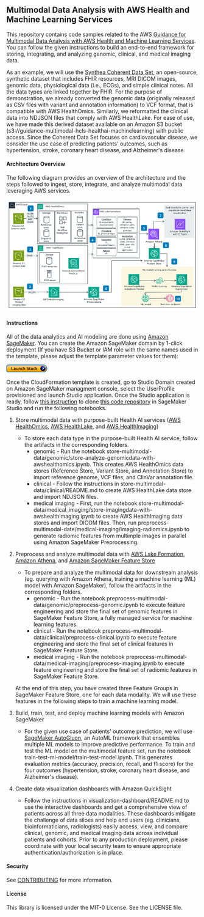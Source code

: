 ## Multimodal Data Analysis with AWS Health and Machine Learning Services

This repository contains code samples related to the AWS [Guidance for Multimodal Data Analysis with AWS Health and Machine Learning Services](https://aws.amazon.com/solutions/guidance/multi-modal-data-analysis-with-aws-health-and-ml-services/). You can follow the given instructions to build an end-to-end framework for storing, integrating, and analyzing genomic, clinical, and medical imaging data. 

As an example, we will use the [Synthea Coherent Data Set](https://registry.opendata.aws/synthea-coherent-data/), an open-source, synthetic dataset that includes FHIR resources, MRI DICOM images, genomic data, physiological data (i.e., ECGs), and simple clinical notes. All the data types are linked together by FHIR. For the purpose of demonstration, we already converted the genomic data (originally released as CSV files with variant and annotation information) to VCF format, that is compatible with AWS HealthOmics. Similarly, we reformatted the clinical data into NDJSON files that comply with AWS HealthLake. For ease of use, we have made this derived dataset available on an Amazon S3 bucket (s3://guidance-multimodal-hcls-healthai-machinelearning) with public access. Since the Coherent Data Set focuses on cardiovascular disease, we consider the use case of predicting patients' outcomes, such as hypertension, stroke, coronary heart disease, and Alzheimer's disease. 


#### Architecture Overview 

The following diagram provides an overview of the architecture and the steps followed to ingest, store, integrate, and analyze multimodal data leveraging AWS services. 

![Figure 1: Architecture for multimodal data analysis with purpose-built Health AI and machine learning services on AWS](./architecture/architecture-diagram.png)

#### Instructions 

All of the data analytics and AI modeling are done using [Amazon SageMaker](https://aws.amazon.com/sagemaker/). You can create the Amazon SageMaker domain by 1-click deployment (If you have S3 Bucket or IAM role with the same names used in the template, please adjust the template parameter values for them):

[![deployment](architecture/LaunchStack.jpg)](https://console.aws.amazon.com/cloudformation/home?region=us-east-1#/stacks/create/template?stackName=sagemakerstack&templateURL=https://aws-opendata-demo.s3.amazonaws.com/sagemaker_template.yaml)  

Once the CloudFormation template is created, go to Studio Domain created on Amazon SageMaker managment console, select the UserProfile provisioned and launch Studio application. Once the Studio application is ready, follow [this instruction](https://docs.aws.amazon.com/sagemaker/latest/dg/studio-tasks-git.html) to clone [this code repository](https://github.com/aws-solutions-library-samples/guidance-for-multimodal-hcls-data-analysis-with-omics-healthlake-imaging-and-sagemaker-on-aws.git) in SageMaker Studio and run the following notebooks.

1. Store multimodal data with purpose-built Health AI services ([AWS HealthOmics](https://aws.amazon.com/omics/), [AWS HealthLake](https://aws.amazon.com/healthlake/), and [AWS HealthImaging](https://aws.amazon.com/healthlake/imaging/))
    * To store each data type in the purpose-built Health AI service, follow the artifacts in the corresponding folders. 
        * genomic - Run the notebook store-multimodal-data/genomic/store-analyze-genomicdata-with-awshealthomics.ipynb. This creates AWS HealthOmics data stores (Reference Store, Variant Store, and Annotation Store) to import reference genome, VCF files, and ClinVar annotation file. 
        * clinical - Follow the instructions in store-multimodal-data/clinical/README.md to create AWS HealthLake data store and import NDJSON files. 
        * medical imaging - First, run the notebook store-multimodal-data/medical_imaging/store-imagingdata-with-awshealthimaging.ipynb to create AWS HealthImaging data stores and import DICOM files. Then, run preprocess-multimodal-date/medical-imaging/imaging-radiomics.ipynb to generate radiomic features from multimple images in parallel using Amazon SageMaker Preprocessing. 

2. Preprocess and analyze multimodal data with [AWS Lake Formation](https://aws.amazon.com/lake-formation/), [Amazon Athena](https://aws.amazon.com/athena/), and [Amazon SageMaker Feature Store](https://aws.amazon.com/sagemaker/feature-store/?sagemaker-data-wrangler-whats-new.sort-by=item.additionalFields.postDateTime&sagemaker-data-wrangler-whats-new.sort-order=desc)
    * To prepare and analyze the multimodal data for downstream analysis (eg. querying with Amazon Athena, training a machine learning (ML) model with Amazon SageMaker), follow the artifacts in the corresponding folders.
        * genomic - Run the notebook preprocess-multimodal-data/genomic/preprocess-genomic.ipynb to execute feature engineering and store the final set of genomic features in SageMaker Feature Store, a fully managed service for machine learning features. 
        * clinical - Run the notebook preprocess-multimodal-data/clinical/preprocess-clinical.ipynb to execute feature engineering and store the final set of clinical features in SageMaker Feature Store. 
        * medical imaging - Run the notebook preprocess-multimodal-data/medical-imaging/preprocess-imaging.ipynb to execute feature engineering and store the final set of radiomic features in SageMaker Feature Store.

    At the end of this step, you have created three Feature Groups in SageMaker Feature Store, one for each data modality. We will use these features in the following steps to train a machine learning model.

3. Build, train, test, and deploy machine learning models with Amazon SageMaker 
    * For the given use case of patients' outcome prediction, we will use [SageMaker AutoGluon](https://docs.aws.amazon.com/sagemaker/latest/dg/autogluon-tabular.html), an AutoML framework that ensembles multiple ML models to improve predictive performance. To train and test the ML model on the multimodal feature set, run the notebook train-test-ml-model/train-test-model.ipynb. This generates evaluation metrics (accuracy, precision, recall, and f1 score) for the four outcomes (hypertension, stroke, coronary heart disease, and Alzheimer's disease).

4. Create data visualization dashboards with Amazon QuickSight 
    * Follow the instructions in visualization-dashboard/README.md to use the interactive dashboards and get a comprehensive view of patients across all three data modalities. These dashboards mitigate the challenge of data siloes and help end users (eg. clinicians, bioinformaticians, radiologists) easily access, view, and compare clinical, genomic, and medical imaging data across individual patients and cohorts. Prior to any production deployment, please coordinate with your local security team to ensure appropriate authentication/authorization is in place.


#### Security

See [CONTRIBUTING](CONTRIBUTING.md#security-issue-notifications) for more information.

#### License

This library is licensed under the MIT-0 License. See the LICENSE file.

